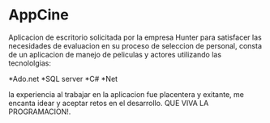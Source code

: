 # AppCine
Aplicacion de escritorio solicitada por la empresa Hunter para satisfacer las necesidades de evaluacion en su proceso de seleccion de personal,
consta de un aplicacion de manejo de peliculas y actores utilizando las tecnololgias:

*Ado.net 
*SQL server
*C#
*Net

la experiencia al trabajar en la aplicacion fue placentera y exitante, me encanta idear y aceptar retos en el desarrollo.
QUE VIVA LA PROGRAMACION!.
